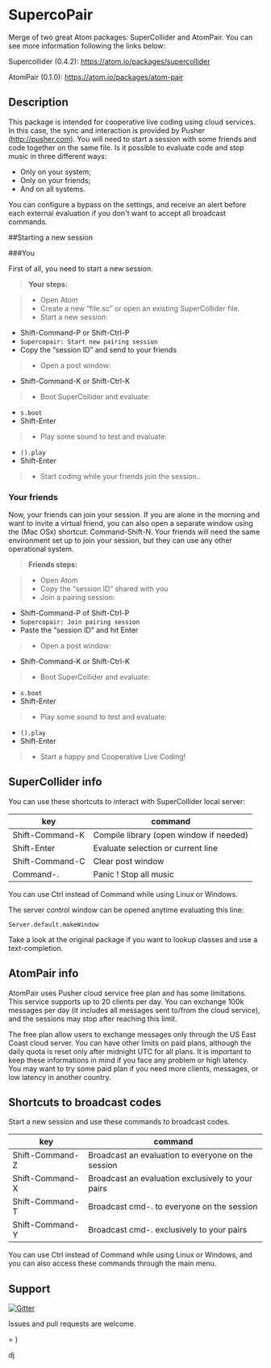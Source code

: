 # SupercoPair

Merge of two great Atom packages: SuperCollider and AtomPair. You can see more information following the links below:

Supercollider (0.4.2): https://atom.io/packages/supercollider

AtomPair (0.1.0): https://atom.io/packages/atom-pair

## Description

This package is intended for cooperative live coding using cloud services. In this case, the sync and interaction is provided by Pusher (http://pusher.com). You will need to start a session with some friends and code together on the same file. Is it possible to evaluate code and stop music in three different ways:

- Only on your system;
- Only on your friends;
- And on all systems.

You can configure a bypass on the settings, and receive an alert before each external evaluation if you don't want to accept all broadcast commands.

##Starting a new session

###You

First of all, you need to start a new session.

> **Your steps:**

> - Open Atom
> - Create a new “file.sc” or open an existing SuperCollider file.
> - Start a new session:
 - Shift-Command-P or Shift-Ctrl-P
 - `Supercopair: Start new pairing session`
 - Copy the “session ID” and send to your friends
> - Open a post window:
 - Shift-Command-K or Shift-Ctrl-K
> - Boot SuperCollider and evaluate:
 - `s.boot`
 - Shift-Enter
> - Play some sound to test and evaluate:
 - `().play`
 - Shift-Enter
> - Start coding while your friends join the session..


### Your friends

Now, your friends can join your session. If you are alone in the morning and want to invite a virtual friend, you can also open a separate window using the (Mac OSx) shortcut: Command-Shift-N. Your friends will need the same environment set up to join your session, but they can use any other operational system.

> **Friends steps:**

> - Open Atom
> - Copy the “session ID” shared with you
> - Join a pairing session:
 - Shift-Command-P of Shift-Ctrl-P
 - `Supercopair: Join pairing session`
 - Paste the “session ID” and hit Enter
> - Open a post window:
 - Shift-Command-K or Shift-Ctrl-K
> - Boot SuperCollider and evaluate:
 - `s.boot`
 - Shift-Enter
> - Play some sound to test and evaluate:
 - `().play`
 - Shift-Enter
> - Start a happy and Cooperative Live Coding!


## SuperCollider info

You can use these shortcuts to interact with SuperCollider local server:

| key              | command                                              |
| ---------------- | ---------------------------------------------------- |
| Shift-Command-K  | Compile library (open window if needed)              |
| Shift-Enter      | Evaluate selection or current line                   |
| Shift-Command-C  | Clear post window                                    |
| Command-.        | Panic ! Stop all music                               |

You can use Ctrl instead of Command while using Linux or Windows.

The server control window can be opened anytime evaluating this line:

```
Server.default.makeWindow
```

Take a look at the original package if you want to lookup classes and use a text-completion.


## AtomPair info

AtomPair uses Pusher cloud service free plan and has some limitations. This service supports up to 20 clients per day. You can exchange 100k messages per day (it includes all messages sent to/from the cloud service), and the sessions may stop after reaching this limit.

The free plan allow users to exchange messages only through the US East Coast cloud server.
You can have other limits on paid plans, although the daily quota is reset only after midnight UTC for all plans. It is important to keep these informations in mind if you face any problem
or high latency. You may want to try some paid plan if you need more clients, messages, or low latency in another country.


## Shortcuts to broadcast codes

Start a new session and use these commands to broadcast codes.

| key              | command                                              |
| ---------------- | ---------------------------------------------------- |
| Shift-Command-Z  | Broadcast an evaluation to everyone on the session   |
| Shift-Command-X  | Broadcast an evaluation exclusively to your pairs    |
| Shift-Command-T  | Broadcast cmd-. to everyone on the session           |
| Shift-Command-Y  | Broadcast cmd-. exclusively to your pairs            |

You can use Ctrl instead of Command while using Linux or Windows, and you can also access these commands through the main menu.

## Support

[![Gitter](https://badges.gitter.im/Join%20Chat.svg)](https://gitter.im/deusanyjunior/atom-supercopair?utm_source=badge&utm_medium=badge&utm_campaign=pr-badge)

Issues and pull requests are welcome.

= )

dj
